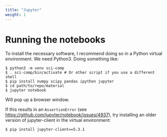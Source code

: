 ```yaml
---
title: "Jupyter"
weight: 1
---
```

# Running the notebooks

To install the necessary software, I recommend doing so in a Python
virtual environment. We need Python3. Doing something like:

```shell
$ python3 -m venv sci-comp
$ . sci-comp/bin/activate # Or other script if you use a different shell
$ pip install numpy scipy pandas ipython jupyter
$ cd path/to/repo/material
$ jupyter notebook
```

Will pop up a browser window.

If this results in an `AssertionError` (see
https://github.com/jupyter/notebook/issues/4937), try installing an
older version of jupyter-client in the virtual environment:

```shell
$ pip install jupyter-client==5.3.1
```
